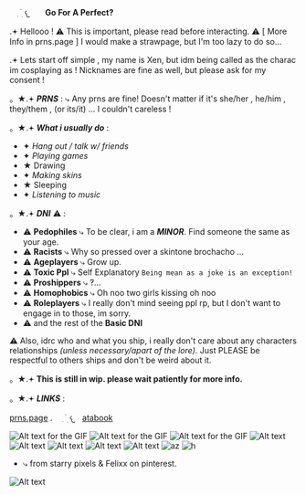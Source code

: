 ⠀ ִ  ࣪   ׅ  𐔌ㅤ **Go For A Perfect?**

.𖥔 Hellooo ! ⚠︎ This is important, please read before interacting. ⚠︎ [ More Info in prns.page ]
I would make a strawpage, but I'm too lazy to do so...

.𖥔 Lets start off simple , my name is Xen, but idm being called as the charac im cosplaying as ! Nicknames are fine as well, but please ask for my consent !

。★.𖥔 *__PRNS__* :
⤷
Any prns are fine! Doesn't matter if it's she/her , he/him , they/them , (or its/it) ... I couldn't careless !

。★.𖥔 *__What i usually do__* :
- ✦ *Hang out / talk w/ friends*
- ✦ *Playing games*
- ★ Drawing
- ✦ *Making skins*
- ★ Sleeping
- ✦ *Listening to music*

。★.𖥔 ***DNI*** ⚠︎ :
- ⚠︎ **Pedophiles** ⤷ To be clear, i am a ***MINOR***. Find someone the same as your age.
- ⚠︎ **Racists** ⤷ Why so pressed over a skintone brochacho ...
- ⚠︎ **Ageplayers** ⤷ Grow up.
- ⚠︎ **Toxic Ppl** ⤷ Self Explanatory `Being mean as a joke is an exception!`
- ⚠︎ **Proshippers** ⤷ ?...
- ⚠︎ **Homophobics** ⤷ Oh noo two girls kissing oh noo
- ⚠︎ **Roleplayers** ⤷ I really don't mind seeing ppl rp, but I don't want to engage in to those, im sorry.
- ⚠︎ and the rest of the **Basic DNI**

⚠︎ Also, idrc who and what you ship, i really don't care about any characters relationships *(unless necessary/apart of the lore).* Just PLEASE be respectful to others ships and don't be weird about it.

。★.𖥔 **This is still in wip. please wait patiently for more info.**


。★.𖥔 *__LINKS__* :

[prns.page](https://en.pronouns.page/@Xe.mn0) . ⠀ ִ  ࣪   ׅ  𐔌ㅤ[atabook](d0zing.atabook.org)

![Alt text for the GIF](https://ik.imagekit.io/22tifjcqh/tumblr_f668d3227c37090f2e685835c3981b6b_4c03dccc_75.gif) ![Alt text for the GIF](https://ik.imagekit.io/22tifjcqh/tumblr_cf3c17091a1c433d3f2d67af70e64caf_a7f523db_75.gif) ![Alt text for the GIF](https://ik.imagekit.io/22tifjcqh/tumblr_17d6d755a451c72450ec3c6bfff8bced_ffb275a6_75.gif) ![Alt text](https://ik.imagekit.io/22tifjcqh/6tf52x.gif) ![Alt text](https://ik.imagekit.io/22tifjcqh/cvju04.gif) ![Alt text](https://ik.imagekit.io/22tifjcqh/puz5wr.gif) ![Alt text](https://ik.imagekit.io/22tifjcqh/pu1y5m.gif) ![Alt text](https://ik.imagekit.io/22tifjcqh/bphyme.gif) ![az](https://ik.imagekit.io/22tifjcqh/ugq8ee.gif) ![h](https://ik.imagekit.io/22tifjcqh/jxkkf5.gif)
- ⤷ from starry pixels & Felixx on pinterest.



![Alt text](https://ik.imagekit.io/22tifjcqh/Untitled250_20251006121902.png)











